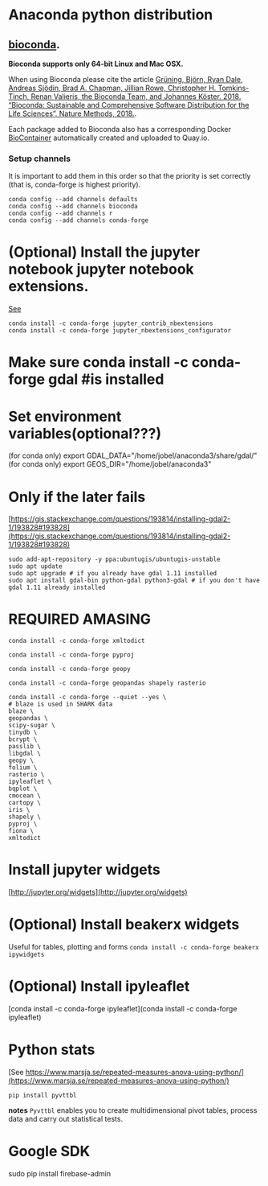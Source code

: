 # Anaconda python distribution
## [bioconda](https://bioconda.github.io/).

**Bioconda supports only 64-bit Linux and Mac OSX.**

When using Bioconda please cite the article [Grüning, Björn, Ryan Dale, Andreas Sjödin, Brad A. Chapman, Jillian Rowe, Christopher H. Tomkins-Tinch, Renan Valieris, the Bioconda Team, and Johannes Köster. 2018. “Bioconda: Sustainable and Comprehensive Software Distribution for the Life Sciences”. Nature Methods, 2018.](https://doi.org/10.1038/s41592-018-0046-7).

Each package added to Bioconda also has a corresponding Docker [BioContainer](https://biocontainers.pro/) automatically created and uploaded to Quay.io.

### Setup channels

It is important to add them in this order so that the priority is set correctly (that is, conda-forge is highest priority).

```
conda config --add channels defaults
conda config --add channels bioconda
conda config --add channels r
conda config --add channels conda-forge
```


# (Optional) Install the jupyter notebook jupyter notebook extensions.
[See](https://ndres.me/post/best-jupyter-notebook-extensions/)

```
conda install -c conda-forge jupyter_contrib_nbextensions
conda install -c conda-forge jupyter_nbextensions_configurator
```



# Make sure conda install -c conda-forge gdal #is installed


# Set environment variables(optional???)
(for conda only) export GDAL_DATA="/home/jobel/anaconda3/share/gdal/"
(for conda only) export GEOS_DIR="/home/jobel/anaconda3"

# Only if the later fails
[https://gis.stackexchange.com/questions/193814/installing-gdal2-1/193828#193828](https://gis.stackexchange.com/questions/193814/installing-gdal2-1/193828#193828)
```
sudo add-apt-repository -y ppa:ubuntugis/ubuntugis-unstable
sudo apt update
sudo apt upgrade # if you already have gdal 1.11 installed
sudo apt install gdal-bin python-gdal python3-gdal # if you don't have gdal 1.11 already installed

```
# REQUIRED AMASING
`conda install -c conda-forge xmltodict`

`conda install -c conda-forge pyproj`

`conda install -c conda-forge geopy`

`conda install -c conda-forge geopandas shapely rasterio`

```
conda install -c conda-forge --quiet --yes \
# blaze is used in SHARK data
blaze \  
geopandas \
scipy-sugar \
tinydb \
bcrypt \
passlib \
libgdal \
geopy \
folium \
rasterio \
ipyleaflet \
bqplot \
cmocean \
cartopy \
iris \
shapely \
pyproj \
fiona \
xmltodict
```


# Install jupyter widgets
[http://jupyter.org/widgets](http://jupyter.org/widgets)

# (Optional) Install beakerx widgets

Useful for tables, plotting and forms
`conda install -c conda-forge beakerx ipywidgets`

# (Optional) Install ipyleaflet

[conda install -c conda-forge ipyleaflet](conda install -c conda-forge ipyleaflet)


# Python stats
[See https://www.marsja.se/repeated-measures-anova-using-python/](https://www.marsja.se/repeated-measures-anova-using-python/)

`pip install pyvttbl`

**notes** `Pyvttbl` enables you to create multidimensional pivot tables, process data and carry out statistical tests.


# Google SDK
sudo pip install firebase-admin
